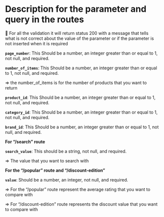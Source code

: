 # Description for the  parameter and query in the routes

<aside>
📢 For all the validation it will return status 200 with a message that tells what is not correct about the value of the parameter or if the parameter is not inserted when it is required

</aside>

**`page_number`**: This Should be a number, an integer greater than or equal to 1, not null, and required.

**`number_of_items`**: This Should be a number, an integer greater than or equal to 1, not null, and required.

⇒ the number_of_items is for the number of products that you want to return 

**`product_id`**: This  Should be a number, an integer greater than or equal to 1, not null, and required.

**`category_id`**: This Should be a number, an integer greater than or equal to 1, not null, and required.

**`brand_id`**: This Should be a number, an integer greater than or equal to 1, not null, and required.

**For “/search” route**

**`search_value`**: This should be a string, not null, and required.

⇒ The value that you want to search with

**For the “/popular” route and “/discount-edition”**

**`value`**: Should be a number, an integer, not null, and required.

⇒ For the “/popular” route represent the average rating that you want to compare with

⇒ For “/discount-edition” route represents the discount value that  you want to compare with